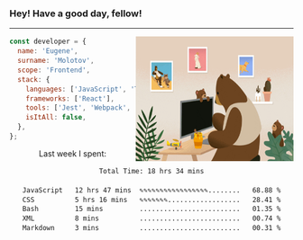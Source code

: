 ### Hey! Have a good day, fellow!
---
<img align='right' alt='GIF' vertical-align='center' src='./src/giphy.gif' width='280px' height='222px'/>

```javascript
const developer = {
  name: 'Eugene',
  surname: 'Molotov',
  scope: 'Frontend',
  stack: {
    languages: ['JavaScript', 'TypeScript'],
    frameworks: ['React'],
    tools: ['Jest', 'Webpack', 'Sass'],
    isItAll: false,
  },
};
```
<p align="center">
  Last week I spent:
</p>
<div align="center">
<!--START_SECTION:waka-->

```txt
Total Time: 18 hrs 34 mins

JavaScript   12 hrs 47 mins  ✎✎✎✎✎✎✎✎✎✎✎✎✎✎✎✎✎........   68.88 %
CSS          5 hrs 16 mins   ✎✎✎✎✎✎✎..................   28.41 %
Bash         15 mins         .........................   01.35 %
XML          8 mins          .........................   00.74 %
Markdown     3 mins          .........................   00.31 %
```

<!--END_SECTION:waka-->

